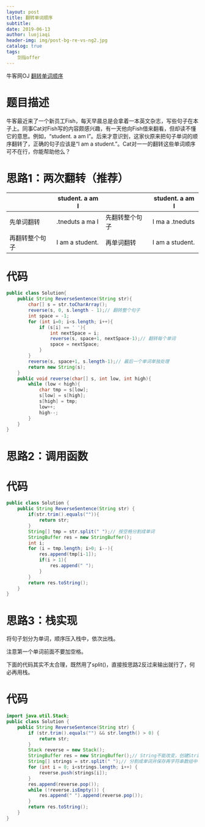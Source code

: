 ```yaml
---
layout: post                          
title: 翻转单词顺序                               
subtitle:                             
date: 2019-06-13                      
author: luojiaqi                      
header-img: img/post-bg-re-vs-ng2.jpg 
catalog: true                         
tags:                                 
    剑指offer                              
---
```


牛客网OJ [翻转单词顺序](<https://www.nowcoder.com/practice/3194a4f4cf814f63919d0790578d51f3?tpId=13&tqId=11197&tPage=3&rp=1&ru=%2Fta%2Fcoding-interviews&qru=%2Fta%2Fcoding-interviews%2Fquestion-ranking>)

# 题目描述

牛客最近来了一个新员工Fish，每天早晨总是会拿着一本英文杂志，写些句子在本子上。同事Cat对Fish写的内容颇感兴趣，有一天他向Fish借来翻看，但却读不懂它的意思。例如，“student. a am I”。后来才意识到，这家伙原来把句子单词的顺序翻转了，正确的句子应该是“I am a student.”。Cat对一一的翻转这些单词顺序可不在行，你能帮助他么？

# 思路1：两次翻转（推荐）

|                | student. a am I |                | student. a am I |
| -------------- | --------------- | -------------- | --------------- |
| 先单词翻转     | .tneduts a ma I | 先翻转整个句子 | I ma a .tneduts |
| 再翻转整个句子 | I am a student. | 再单词翻转     | I am a student. |

# 代码

```java
public class Solution{
    public String ReverseSentence(String str){
        char[] s = str.toCharArray();
        reverse(s, 0, s.length - 1);// 翻转整个句子
        int space = -1;
        for (int i=0; i<s.length; i++){
            if (s[i] == ' '){
                int nextSpace = i;
                reverse(s, space+1, nextSpace-1);// 翻转每个单词
                space = nextSpace;
            }
        }
        reverse(s, space+1, s.length-1);// 最后一个单词单独处理
        return new String(s);
    }
    public void reverse(char[] s, int low, int high){
        while (low < high){
            char tmp = s[low];
            s[low] = s[high];
            s[high] = tmp;
            low++;
            high--;
        }
    }
}
```



# 思路2：调用函数

# 代码

```java
public class Solution {
    public String ReverseSentence(String str) {
        if(str.trim().equals("")){
            return str;
        }
        String[] tmp = str.split(" ");// 按空格分割成单词
        StringBuffer res = new StringBuffer();
        int i;
        for (i = tmp.length; i>0; i--){
            res.append(tmp[i-1]);
            if(i > 1){
                res.append(" ");
            }
        }
        return res.toString();
    }
}
```

# 思路3：栈实现

将句子划分为单词，顺序压入栈中，依次出栈。

注意第一个单词前面不要加空格。

下面的代码其实不太合理，既然用了split()，直接按思路2反过来输出就行了，何必再用栈。

# 代码

```java
import java.util.Stack;
public class Solution {
    public String ReverseSentence(String str) {
        if (str.trim().equals("") && str.length() > 0) {
            return str;
        }
        Stack reverse = new Stack();
        StringBuffer res = new StringBuffer();// String不能改变，创建StringBuffer来保存结果
        String[] strings = str.split(" ");// 分割成单词并保存再字符串数组中
        for (int i = 0; i<strings.length; i++) {
            reverse.push(strings[i]);
        }
        res.append(reverse.pop());
        while (!reverse.isEmpty()) {
            res.append(" ").append(reverse.pop());
        }
        return res.toString();
    }
}
```

